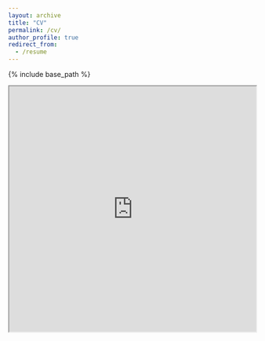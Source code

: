 ```yaml
---
layout: archive
title: "CV"
permalink: /cv/
author_profile: true
redirect_from:
  - /resume
---
```


{% include base_path %}

<iframe src="https://docs.google.com/document/d/1Z9Yrc--5h7TYuxNb4_uT4Nr-H7FG1FAVFE_dewfXa1c/pub?embedded=true" width="100%" height="500"></iframe>
